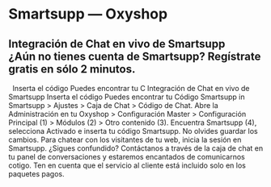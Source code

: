 # Smartsupp — Oxyshop
## Integración de Chat en vivo de Smartsupp ¿Aún no tienes cuenta de Smartsupp? Regístrate gratis en sólo 2 minutos.
  Inserta el código Puedes encontrar tu C
Integración de Chat en vivo de Smartsupp
Inserta el código
Puedes encontrar tu Código Smartsupp in Smartsupp > Ajustes > Caja de Chat > Código de Chat.
Abre la Administración en tu Oxyshop > Configuración Master > Configuración Principal (1) > Módulos (2) > Otro contenido (3). Encuentra Smartsupp (4), selecciona Activado e inserta tu código Smartsupp. No olvides guardar los cambios.
Para chatear con los visitantes de tu web, inicia la sesión en Smartsupp.
¿Sigues confundido? Contáctanos a través de la caja de chat en tu panel de conversaciones y estaremos encantados de comunicarnos cotigo. Ten en cuenta que el servicio al cliente está incluido solo en los paquetes pagos.

